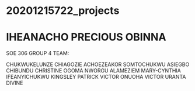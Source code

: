 # 20201215722_projects

# IHEANACHO PRECIOUS OBINNA

SOE 306 GROUP 4 TEAM:

CHUKWUKELUNZE CHIAGOZIE
ACHOEZEAKOR SOMTOCHUKWU
ASIEGBO CHIBUNDU
CHRISTINE OGOMA NWORGU
ALAMEZIEM MARY-CYNTHIA
IFEANYICHUKWU KINGSLEY
PATRICK VICTOR
ONUOHA VICTOR
URANTA DIVINE
